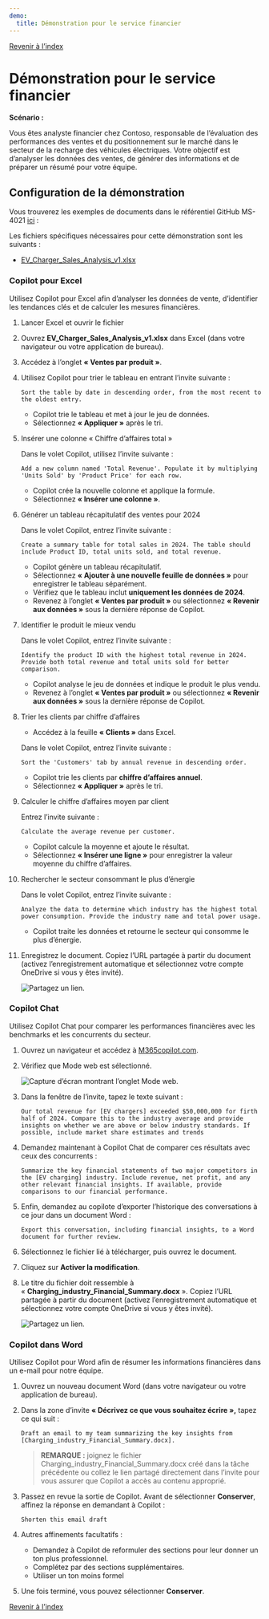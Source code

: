 ```yaml
---
demo:
  title: Démonstration pour le service financier
---
```


[Revenir à l’index](https://microsoftlearning.github.io/MS-4021-Copilot-Immersion-Experience/)

# Démonstration pour le service financier

**Scénario :**  

Vous êtes analyste financier chez Contoso, responsable de l’évaluation des performances des ventes et du positionnement sur le marché dans le secteur de la recharge des véhicules électriques. Votre objectif est d’analyser les données des ventes, de générer des informations et de préparer un résumé pour votre équipe.

## Configuration de la démonstration

Vous trouverez les exemples de documents dans le référentiel GitHub MS-4021 [ici](https://github.com/MicrosoftLearning/MS-4021-Copilot-Immersion-Experience/tree/master/ResourceFiles) :

Les fichiers spécifiques nécessaires pour cette démonstration sont les suivants :

- [EV_Charger_Sales_Analysis_v1.xlsx](https://github.com/MicrosoftLearning/MS-4021-Copilot-Immersion-Experience/raw/master/ResourceFiles/EV_Charger_Sales_Analysis_v1.xlsx)

### Copilot pour Excel  

Utilisez Copilot pour Excel afin d’analyser les données de vente, d’identifier les tendances clés et de calculer les mesures financières.

1. Lancer Excel et ouvrir le fichier  

1. Ouvrez **EV_Charger_Sales_Analysis_v1.xlsx** dans Excel (dans votre navigateur ou votre application de bureau).  

1. Accédez à l’onglet **« Ventes par produit »**.  

1. Utilisez Copilot pour trier le tableau en entrant l’invite suivante :  

    ```text
    Sort the table by date in descending order, from the most recent to the oldest entry.
    ```  

    - Copilot trie le tableau et met à jour le jeu de données.  
    - Sélectionnez **« Appliquer »** après le tri.  

1. Insérer une colonne « Chiffre d’affaires total »  

    Dans le volet Copilot, utilisez l’invite suivante :  

    ```text
    Add a new column named 'Total Revenue'. Populate it by multiplying 'Units Sold' by 'Product Price' for each row.
    ```  

    - Copilot crée la nouvelle colonne et applique la formule.  
    - Sélectionnez **« Insérer une colonne »**.  

1. Générer un tableau récapitulatif des ventes pour 2024  

    Dans le volet Copilot, entrez l’invite suivante :  

    ```text
    Create a summary table for total sales in 2024. The table should include Product ID, total units sold, and total revenue.
    ```  

    - Copilot génère un tableau récapitulatif.  
    - Sélectionnez **« Ajouter à une nouvelle feuille de données »** pour enregistrer le tableau séparément.  
    - Vérifiez que le tableau inclut **uniquement les données de 2024**.  
    - Revenez à l’onglet **« Ventes par produit »** ou sélectionnez **« Revenir aux données »** sous la dernière réponse de Copilot.  

1. Identifier le produit le mieux vendu  

    Dans le volet Copilot, entrez l’invite suivante :  

    ```text
    Identify the product ID with the highest total revenue in 2024. Provide both total revenue and total units sold for better comparison.
    ```  

    - Copilot analyse le jeu de données et indique le produit le plus vendu.
    - Revenez à l’onglet **« Ventes par produit »** ou sélectionnez **« Revenir aux données »** sous la dernière réponse de Copilot.  

1. Trier les clients par chiffre d’affaires

    - Accédez à la feuille **« Clients »** dans Excel.

    Dans le volet Copilot, entrez l’invite suivante :  

    ```text
    Sort the 'Customers' tab by annual revenue in descending order.
    ```  

    - Copilot trie les clients par **chiffre d’affaires annuel**.  
    - Sélectionnez **« Appliquer »** après le tri.  

1. Calculer le chiffre d’affaires moyen par client

    Entrez l’invite suivante :  

    ```text
    Calculate the average revenue per customer.
    ```  

    - Copilot calcule la moyenne et ajoute le résultat.  
    - Sélectionnez **« Insérer une ligne »** pour enregistrer la valeur moyenne du chiffre d’affaires.  

1. Rechercher le secteur consommant le plus d’énergie  

    Dans le volet Copilot, entrez l’invite suivante :  

    ```text
    Analyze the data to determine which industry has the highest total power consumption. Provide the industry name and total power usage.
    ```  

    - Copilot traite les données et retourne le secteur qui consomme le plus d’énergie.

1. Enregistrez le document. Copiez l’URL partagée à partir du document (activez l’enregistrement automatique et sélectionnez votre compte OneDrive si vous y êtes invité).

    ![Partagez un lien.](../Demos/Media/share-menu-with-copy-link-9fd1c60a.png)

### Copilot Chat

Utilisez Copilot Chat pour comparer les performances financières avec les benchmarks et les concurrents du secteur.

1. Ouvrez un navigateur et accédez à [M365copilot.com](https://m365copilot.com/).

1. Vérifiez que Mode web est sélectionné.

    ![Capture d’écran montrant l’onglet Mode web.](../Prompts/Media/web-mode.png)

1. Dans la fenêtre de l’invite, tapez le texte suivant :

    ```text
    Our total revenue for [EV chargers] exceeded $50,000,000 for firth half of 2024. Compare this to the industry average and provide insights on whether we are above or below industry standards. If possible, include market share estimates and trends
    ```

1. Demandez maintenant à Copilot Chat de comparer ces résultats avec ceux des concurrents :

    ```text
    Summarize the key financial statements of two major competitors in the [EV charging] industry. Include revenue, net profit, and any other relevant financial insights. If available, provide comparisons to our financial performance.
    ```

1. Enfin, demandez au copilote d’exporter l’historique des conversations à ce jour dans un document Word :

    ```text
    Export this conversation, including financial insights, to a Word document for further review.
    ```

1. Sélectionnez le fichier lié à télécharger, puis ouvrez le document.

1. Cliquez sur **Activer la modification**.

1. Le titre du fichier doit ressemble à « **Charging_industry_Financial_Summary.docx** ». Copiez l’URL partagée à partir du document (activez l’enregistrement automatique et sélectionnez votre compte OneDrive si vous y êtes invité).

    ![Partagez un lien.](../Demos/Media/share-menu-with-copy-link-9fd1c60a.png)

### Copilot dans Word

Utilisez Copilot pour Word afin de résumer les informations financières dans un e-mail pour notre équipe.

1. Ouvrez un nouveau document Word (dans votre navigateur ou votre application de bureau).

1. Dans la zone d’invite **« Décrivez ce que vous souhaitez écrire »,** tapez ce qui suit :

    ```text
    Draft an email to my team summarizing the key insights from [Charging_industry_Financial_Summary.docx].
    ```

    > **REMARQUE :** joignez le fichier Charging_industry_Financial_Summary.docx créé dans la tâche précédente ou collez le lien partagé directement dans l’invite pour vous assurer que Copilot a accès au contenu approprié.

1. Passez en revue la sortie de Copilot. Avant de sélectionner **Conserver**, affinez la réponse en demandant à Copilot :

    ```text
    Shorten this email draft
    ```

1. Autres affinements facultatifs :

    - Demandez à Copilot de reformuler des sections pour leur donner un ton plus professionnel.
    - Complétez par des sections supplémentaires.
    - Utiliser un ton moins formel

1. Une fois terminé, vous pouvez sélectionner **Conserver**.

[Revenir à l’index](https://microsoftlearning.github.io/MS-4021-Copilot-Immersion-Experience/)
